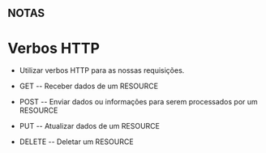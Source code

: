 ## NOTAS

# Verbos HTTP

- Utilizar verbos HTTP para as nossas requisições.

- GET -- Receber dados de um RESOURCE
- POST -- Enviar dados ou informações para serem processados por um RESOURCE
- PUT -- Atualizar dados de um RESOURCE
- DELETE -- Deletar um RESOURCE


